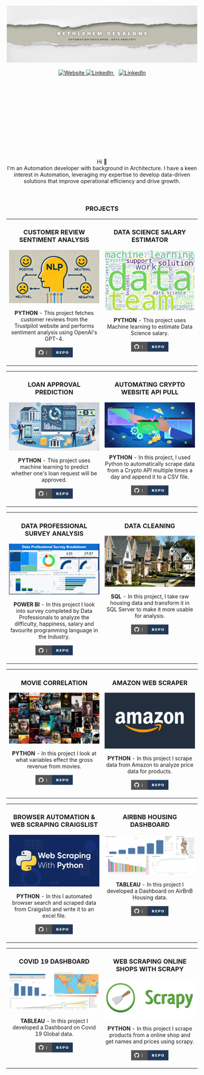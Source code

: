 ![Cover Image](https://github.com/BethlehemDesalgne/bethlehemdesalgne/blob/main/images/cover%20-%20Copy.png)



<div align="center" style="padding-bottom: 100px;"> <!-- Adjust padding-bottom to manage space -->
  <a href="https://bethlehemdesalgne.github.io/">
    <img src="https://img.shields.io/static/v1?label=%7C&message=website&labelColor=42494F&color=213a59&style=for-the-badge&logo=HTML5&logo-color=white" alt="Website" title="Visit my website!">
  </a>
  <a href="https://www.linkedin.com/in/bethlehem-desalgne/" style="margin-right: 10px;">
    <img src="https://img.shields.io/static/v1?label=%7C&message=linkedin&labelColor=42494F&color=213a59&style=for-the-badge&logo=HTML5&logo-color=white"  alt="LinkedIn" title="Connect on LinkedIn">
  </a>
  <a href="[https://twitter.com/XiaoLGrant](https://twitter.com/Betty_D_Ketema)">
    <img src="https://img.shields.io/static/v1?label=|&message=TWITTER&color=213a59&style=for-the-badge&logo=twitter&logo-color=white" alt="LinkedIn" title="Connect on LinkedIn">
  </a>
</div>
<br> <!-- Adds a space before the greeting -->
<div align="center" style="padding-top: 100px;"> <!-- Adjust padding-top to manage space -->
Hi 👋 
</div>
<div align="center">
I'm an Automation developer with background in Architecture. I have a keen interest in Automation, leveraging my expertise to develop data-driven solutions that improve operational efficiency and drive growth. 
</div>


<br> <!-- Adds a space before the greeting -->


<div align="center"><h3>PROJECTS</h3></div>

<table>
  <tr>
    <td valign="top" width="50%">
      <div align="center">
        <h3><a href="https://github.com/BethlehemDesalgne/Trustpilot-API-Customer-Review-Sentiment-Analysis" style="text-decoration: none; color: inherit;">CUSTOMER REVIEW SENTIMENT ANALYSIS</a></h3>
        <a href="https://github.com/BethlehemDesalgne/Trustpilot-API-Customer-Review-Sentiment-Analysis">
          <img src="https://github.com/BethlehemDesalgne/BethlehemDesalgne.github.io/blob/main/images/nlp_2.png" alt="API Screenshot" width="100%" />
        </a>
      </div>
      <p align="center"><strong>PYTHON</strong> - This project fetches customer reviews from the Trustpilot website and performs sentiment analysis using OpenAI's GPT-4.</p>
      <p align="center"><a href="https://github.com/BethlehemDesalgne/Trustpilot-API-Customer-Review-Sentiment-Analysis">
        <img src="https://github.com/BethlehemDesalgne/BethlehemDesalgne.github.io/blob/main/images/repo.png" width="100px"/>
      </a></p>
    </td>
    <td valign="top" width="50%">
      <div align="center">
        <h3><a href="https://github.com/BethlehemDesalgne/Data-Science-Salary-Estimator" style="text-decoration: none; color: inherit;">DATA SCIENCE SALARY ESTIMATOR</a></h3>
        <a href="https://github.com/BethlehemDesalgne/Data-Science-Salary-Estimator">
          <img src="https://github.com/BethlehemDesalgne/BethlehemDesalgne.github.io/blob/main/images/data_science.png" alt="API Screenshot" width="100%" />
        </a>
      </div>
      <p align="center"><strong>PYTHON</strong> - This project uses Machine learning to estimate Data Science salary.</p>
      <p align="center"><a href="https://github.com/BethlehemDesalgne/Data-Science-Salary-Estimator">
        <img src="https://github.com/BethlehemDesalgne/BethlehemDesalgne.github.io/blob/main/images/repo.png" width="100px"/>
      </a></p>
    </td>
  </tr>
</table>

<table>
  <tr>
    <td valign="top" width="50%">
      <div align="center">
        <h3><a href="https://github.com/BethlehemDesalgne/Loan-Approval-Prediction" style="text-decoration: none; color: inherit;">LOAN APPROVAL PREDICTION</a></h3>
        <a href="https://github.com/BethlehemDesalgne/Loan-Approval-Prediction">
          <img src="https://github.com/BethlehemDesalgne/bethlehemdesalgne/blob/main/images/loan_approval.png" alt="API Screenshot" width="100%" />
        </a>
      </div>
      <p align="center"><strong>PYTHON</strong> - This project uses machine learning to predict whether one's loan request will be approved.</p>
      <p align="center"><a href="https://github.com/BethlehemDesalgne/Loan-Approval-Prediction">
        <img src="https://github.com/BethlehemDesalgne/BethlehemDesalgne.github.io/blob/main/images/repo.png" width="100px"/>
      </a></p>
    </td>
    <td valign="top" width="50%">
      <div align="center">
        <h3><a href="https://github.com/BethlehemDesalgne/Automating-Crypto-Website-API-Pull-Using-Python" style="text-decoration: none; color: inherit;">AUTOMATING CRYPTO WEBSITE API PULL</a></h3>
        <a href="https://github.com/BethlehemDesalgne/Automating-Crypto-Website-API-Pull-Using-Python">
        <img src="https://github.com/BethlehemDesalgne/BethlehemDesalgne.github.io/blob/main/images/api.png" alt="API Screenshot" width="100%" />
        </a>
      </div>
      <p align="center"><strong>PYTHON</strong> - In this project, I used Python to automatically scrape data from a Crypto API multiple times a day and append it to a CSV file.</p>
      <p align="center"><a href="https://github.com/BethlehemDesalgne/Automating-Crypto-Website-API-Pull-Using-Python">
        <img src="https://github.com/BethlehemDesalgne/BethlehemDesalgne.github.io/blob/main/images/repo.png" width="100px"/>
      </a></p>
    </td>
  </tr>
</table>

<table>
  <tr>
    <td valign="top" width="50%">
      <div align="center">
        <h3><a href="https://github.com/BethlehemDesalgne/Data-professional-Survey-Analysis-Using-Power-BI" style="text-decoration: none; color: inherit;">DATA PROFESSIONAL SURVEY ANALYSIS</a></h3>
        <a href="https://github.com/BethlehemDesalgne/Data-professional-Survey-Analysis-Using-Power-BI">
        <img src="https://github.com/BethlehemDesalgne/BethlehemDesalgne.github.io/blob/main/images/Data%20P.png" alt="API Screenshot" width="100%" />
        </a>
      </div>
      <p align="center"><strong>POWER BI</strong> - In this project I look into survey completed by Data Professionals to analyze the difficulty, happiness, salary and favourite programming language in the Industry.</p>
      <p align="center"><a href="https://github.com/BethlehemDesalgne/Data-professional-Survey-Analysis-Using-Power-BI">
        <img src="https://github.com/BethlehemDesalgne/BethlehemDesalgne.github.io/blob/main/images/repo.png" width="100px"/>
      </a></p>
    </td>
    <td valign="top" width="50%">
      <div align="center">
        <h3><a href="https://github.com/BethlehemDesalgne/Data-Cleaning-in-SQL" style="text-decoration: none; color: inherit;">DATA CLEANING</h3>
        <a href="https://github.com/BethlehemDesalgne/Data-Cleaning-in-SQL">
        <img src="https://github.com/BethlehemDesalgne/BethlehemDesalgne.github.io/blob/main/images/Houses.jpg" alt="SQL Screenshot" width="100%" />
        </a>
      </div>
      <p align="center"><strong>SQL</strong> - In this project, I take raw housing data and transform it in SQL Server to make it more usable for analysis.</p>
      <p align="center"><a href="https://github.com/BethlehemDesalgne/Data-Cleaning-in-SQL">
        <img src="https://github.com/BethlehemDesalgne/BethlehemDesalgne.github.io/blob/main/images/repo.png" width="100px"/>
      </a></p>
    </td>
  </tr>
</table>

<table>
  <tr>
    <td valign="top" width="50%">
      <div align="center">
        <h3><a href="https://github.com/BethlehemDesalgne/Movie-Correlation-in-Python" style="text-decoration: none; color: inherit;">MOVIE CORRELATION</a></h3>
        <a href="https://github.com/BethlehemDesalgne/Movie-Correlation-in-Python">
        <img src="https://github.com/BethlehemDesalgne/BethlehemDesalgne.github.io/blob/main/images/movie.jpg" alt="SQL Screenshot" width="100%" />
        </a>
      </div>
      <p align="center"><strong>PYTHON</strong> - In this project I look at what variables effect the gross revenue from movies.</p>
      <p align="center"><a href="https://github.com/BethlehemDesalgne/Movie-Correlation-in-Python">
        <img src="https://github.com/BethlehemDesalgne/BethlehemDesalgne.github.io/blob/main/images/repo.png" width="100px"/>
      </a></p>
    </td>
    <td valign="top" width="50%">
      <div align="center">
        <h3><a href="https://github.com/BethlehemDesalgne/Amazon-Web-Scraper-using-Python" style="text-decoration: none; color: inherit;">AMAZON WEB SCRAPER</a></h3>
        <a href="https://github.com/BethlehemDesalgne/Amazon-Web-Scraper-using-Python">
        <img src="https://github.com/BethlehemDesalgne/BethlehemDesalgne.github.io/blob/main/images/amazon.png" alt="SQL Screenshot" width="100%" />
        </a>
      </div>
      <p align="center"><strong>PYTHON</strong> - In this project I scrape data from Amazon to analyze price data for products.</p>
      <p align="center"><a href="https://github.com/BethlehemDesalgne/Amazon-Web-Scraper-using-Python">
        <img src="https://github.com/BethlehemDesalgne/BethlehemDesalgne.github.io/blob/main/images/repo.png" width="100px"/>
      </a></p>
    </td>
  </tr>
</table>

<table>
  <tr>
    <td valign="top" width="50%">
      <div align="center">
        <h3><a href="https://github.com/BethlehemDesalgne/Browser-Automation-Web-Scraping-Craigslist" style="text-decoration: none; color: inherit;">BROWSER AUTOMATION & WEB SCRAPING CRAIGSLIST</a></h3>
        <a href="https://github.com/BethlehemDesalgne/Browser-Automation-Web-Scraping-Craigslist">
        <img src="https://github.com/BethlehemDesalgne/BethlehemDesalgne.github.io/blob/main/images/web%20scraping.jpg" alt="API Screenshot" width="100%" />
        </a>
      </div>
      <p align="center"><strong>PYTHON</strong> - In this I automated browser search and scraped data from Craigslist and write it to an excel file.</p>
      <p align="center"><a href="https://github.com/BethlehemDesalgne/Browser-Automation-Web-Scraping-Craigslist">
        <img src="https://github.com/BethlehemDesalgne/BethlehemDesalgne.github.io/blob/main/images/repo.png" width="100px"/>
      </a></p>
    </td>
    <td valign="top" width="50%">
      <div align="center">
        <h3><a href="https://public.tableau.com/app/profile/bethlehem.desalgne2097/viz/AirBnBFullProject_16764308320050/Dashboard1" style="text-decoration: none; color: inherit;">AIRBNB HOUSING DASHBOARD</a></h3>
        <a href="https://public.tableau.com/app/profile/bethlehem.desalgne2097/viz/AirBnBFullProject_16764308320050/Dashboard1">
        <img src="https://github.com/BethlehemDesalgne/BethlehemDesalgne.github.io/blob/main/images/Airbnb.png" alt="SQL Screenshot" width="100%" />
        </a>
      </div>
      <p align="center"><strong>TABLEAU</strong> - In this project I developed a Dashboard on AirBnB Housing data.</p>
      <p align="center"><a href="https://public.tableau.com/app/profile/bethlehem.desalgne2097/viz/AirBnBFullProject_16764308320050/Dashboard1">
        <img src="https://github.com/BethlehemDesalgne/BethlehemDesalgne.github.io/blob/main/images/repo.png" width="100px"/>
      </a></p>
    </td>
  </tr>
</table>



<table>
  <tr>
    <td valign="top" width="50%">
      <div align="center">
        <h3><a href="https://public.tableau.com/app/profile/bethlehem.desalgne2097/viz/CovidDashboard_16669775690110/Dashboard1" style="text-decoration: none; color: inherit;">COVID 19 DASHBOARD</a></h3>
        <a href="https://public.tableau.com/app/profile/bethlehem.desalgne2097/viz/CovidDashboard_16669775690110/Dashboard1">
        <img src="https://github.com/BethlehemDesalgne/BethlehemDesalgne.github.io/blob/main/images/Covid%20Tableau.png" alt="API Screenshot" width="100%" />
        </a>
      </div>
      <p align="center"><strong>TABLEAU</strong> - In this project I developed a Dashboard on Covid 19 Global data.</p>
      <p align="center"><a href="https://public.tableau.com/app/profile/bethlehem.desalgne2097/viz/CovidDashboard_16669775690110/Dashboard1">
        <img src="https://github.com/BethlehemDesalgne/BethlehemDesalgne.github.io/blob/main/images/repo.png" width="100px"/>
      </a></p>
    </td>
    <td valign="top" width="50%">
      <div align="center">
        <h3><a href="https://github.com/BethlehemDesalgne/Web-Scraping-Online-Shops-with-Scrapy" style="text-decoration: none; color: inherit;">WEB SCRAPING ONLINE SHOPS WITH SCRAPY</a></h3>
        <a href="https://github.com/BethlehemDesalgne/Web-Scraping-Online-Shops-with-Scrapy">
        <img src="https://github.com/BethlehemDesalgne/bethlehemdesalgne/blob/main/images/scrapy.jpg" alt="SQL Screenshot" width="100%" />
        </a>
      </div>
      <p align="center"><strong>PYTHON</strong> - In this project I scrape products from a online shop and get names and prices using scrapy.</p>
      <p align="center"><a href="https://github.com/BethlehemDesalgne/Web-Scraping-Online-Shops-with-Scrapy">
        <img src="https://github.com/BethlehemDesalgne/BethlehemDesalgne.github.io/blob/main/images/repo.png" width="100px"/>
      </a></p>
    </td>
  </tr>
</table>


